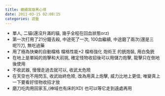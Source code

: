 ```yaml
---
title: 繼續寫煌黑心得
date: 2011-03-15 02:08:15
categories: 遊藝
---
```


- 單人, 二貓(還沒升滿的貓, 幾乎全程在回血狀態orz)
- 第一次打用了21分鐘去殺, 中途死了一次, 100血繼續, 中途磨了兩次(還是三呢?)刀, 無吃過藥
- 用了極為快樂的自動檔格 檔格性能+2 檔格強化 炮術王 的銃炮裝, 用白兔銃
- 在地上是單純的炮擊和大前挑, 確定怪物收招後可以用儲力炮擊, 龍擊只在倒地後使用
- 不收武器, 慢慢走過去就可以, 收武太危險
- 在天空也不用閃玉, 收武始終危險, 改為用真上炮擊, 威力比地上更佳, 唯變真上一下要看好怪物收招才放
- 磨刀吃肉用回家玉,(神域也有床的XD) 也可以等它走到遠處再用